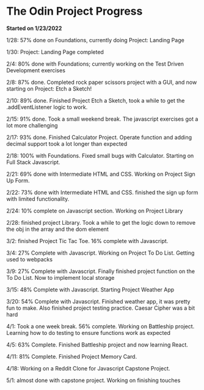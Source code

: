 # The Odin Project Progress

**Started on 1/23/2022**

1/28: 57% done on Foundations, currently doing Project: Landing Page

1/30: Project: Landing Page completed

2/4: 80% done with Foundations; currently working on the Test Driven Development exercises

2/8: 87% done. Completed rock paper scissors project with a GUI, and now starting on Project: Etch a Sketch!

2/10: 89% done. Finished Project Etch a Sketch, took a while to get the .addEventListener logic to work.

2/15: 91% done. Took a small weekend break. The javascript exercises got a lot more challenging

2/17: 93% done. Finished Calculator Project. Operate function and adding decimal support took a lot longer than expected

2/18: 100% with Foundations. Fixed small bugs with Calculator. Starting on Full Stack Javascript.

2/21: 69% done with Intermediate HTML and CSS. Working on Project Sign Up Form.

2/22: 73% done with Intermediate HTML and CSS. finished the sign up form with limited functionality.

2/24: 10% complete on Javascript section. Working on Project Library

2/28: finished project Library. Took a while to get the logic down to remove the obj in the array and the dom element

3/2: finished Project Tic Tac Toe. 16% complete with Javascript.

3/4: 27% Complete with Javascript. Working on Project To Do List. Getting used to webpacks

3/9: 27% Complete with Javascript. Finally finished project function on the To Do List. Now to implement local storage

3/15: 48% Complete with Javascript. Starting Project Weather App

3/20: 54% Complete with Javascript. Finished weather app, it was pretty fun to make. Also finished project testing practice. Caesar Cipher was a bit hard

4/1: Took a one week break. 56% complete. Working on Battleship project. Learning how to do testing to ensure functions work as expected

4/5: 63% Complete. Finished Battleship project and now learning React.

4/11: 81% Complete. Finished Project Memory Card.

4/18: Working on a Reddit Clone for Javascript Capstone Project.

5/1: almost done with capstone project. Working on finishing touches

